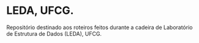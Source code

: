 # LEDA, UFCG.
Repositório destinado aos roteiros feitos durante a cadeira de Laboratório de Estrutura de Dados (LEDA), UFCG.
